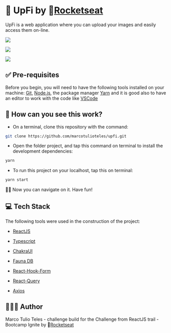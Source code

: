 # 📙 UpFi by 🚀[Rocketseat](https://rocketseat.com.br/)

UpFi is a web application where you can upload your images and easily access them on-line.


![](https://www.notion.so/image/https%3A%2F%2Fs3-us-west-2.amazonaws.com%2Fsecure.notion-static.com%2F0fbf0445-5cdd-4aa1-8c68-c60c00b2dccc%2FUntitled.png?table=block&id=4d940f37-8c69-41fe-8b38-e7676049e70b&spaceId=08f749ff-d06d-49a8-a488-9846e081b224&width=3420&userId=019619a7-6c45-4a6c-a5c8-b510208d77ea&cache=v2)

![](https://www.notion.so/image/https%3A%2F%2Fs3-us-west-2.amazonaws.com%2Fsecure.notion-static.com%2F7498a727-ca48-4edf-85b1-07dba557c3ab%2FUntitled.png?table=block&id=d144267d-059b-4666-9979-0abb6ec4bee7&spaceId=08f749ff-d06d-49a8-a488-9846e081b224&width=3420&userId=019619a7-6c45-4a6c-a5c8-b510208d77ea&cache=v2)

![](https://www.notion.so/image/https%3A%2F%2Fs3-us-west-2.amazonaws.com%2Fsecure.notion-static.com%2F315f23fc-8c82-4628-bf10-35c5c7d186a5%2FUntitled.png?table=block&id=1be7c365-d230-4116-95f1-b2456d9aa35d&spaceId=08f749ff-d06d-49a8-a488-9846e081b224&width=3420&userId=019619a7-6c45-4a6c-a5c8-b510208d77ea&cache=v2)


## ✅ Pre-requisites

Before you begin, you will need to have the following tools installed on your machine: [Git](https://git-scm.com), [Node.js](https://nodejs.org/en/),  the package manager [Yarn](https://classic.yarnpkg.com/en/docs/install/#debian-stable) and it is good also to have an editor to work with the code like [VSCode](https://code.visualstudio.com/)

## 👀 How can you see this work?

- On a terminal, clone this repository with the command:

```bash
git clone https://github.com/marcotulioteles/upfi.git
```

- Open the folder project, and tap this command on terminal to install the development dependencies:

```bash
yarn
```

- To run this project on your localhost, tap this on terminal:

```bash
yarn start
```

🏄🏻 Now you can navigate on it. Have fun!


## 💻 Tech Stack

The following tools were used in the construction of the project:

- [ReactJS](https://reactjs.org/)

- [Typescript](https://www.typescriptlang.org/)

- [ChakraUI](https://chakra-ui.com/)

- [Fauna DB](https://fauna.com/)

- [React-Hook-Form](https://react-hook-form.com/)

- [React-Query](https://react-query.tanstack.com/)

- [Axios](https://github.com/axios/axios)

## 👨🏻‍💻 Author
Marco Tulio Teles - challenge build for the Challenge from ReactJS trail - Bootcamp Ignite by 🚀[Rocketseat](https://rocketseat.com.br/)